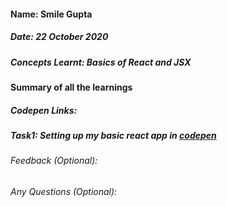 #### Name: Smile Gupta
##### Date: 22 October 2020
##### Concepts Learnt: Basics of React and JSX

#### Summary of all the learnings
##### Codepen Links:
##### Task1: Setting up my basic react app in [codepen](https://codepen.io/smilegupta/pen/WNxGQdx)


###### Feedback (Optional):


###### Any Questions (Optional): 
